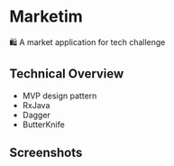 # Marketim
🛍️ A market application for tech challenge

## Technical Overview
- MVP design pattern
- RxJava
- Dagger
- ButterKnife

## Screenshots

